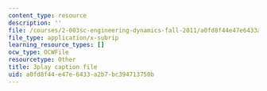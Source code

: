 ```yaml
---
content_type: resource
description: ''
file: /courses/2-003sc-engineering-dynamics-fall-2011/a0fd8f44e47e6433a2b7bc394713750b_zhk9xLjrmi4.srt
file_type: application/x-subrip
learning_resource_types: []
ocw_type: OCWFile
resourcetype: Other
title: 3play caption file
uid: a0fd8f44-e47e-6433-a2b7-bc394713750b
---
```

